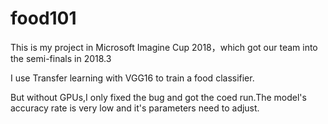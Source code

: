 # food101
This is my project in Microsoft Imagine Cup 2018，which got our team into the semi-finals in 2018.3

I use Transfer learning with VGG16 to train a food classifier.

But without GPUs,I only fixed the bug and got the coed run.The model's accuracy rate is very low and it's parameters need to adjust.
